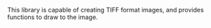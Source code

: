 This library is capable of creating TIFF format images, and provides functions to draw to the image.
